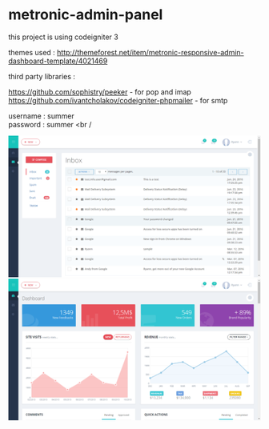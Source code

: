 # metronic-admin-panel

this project is using codeigniter 3  

themes used : http://themeforest.net/item/metronic-responsive-admin-dashboard-template/4021469  

third party libraries :   

https://github.com/sophistry/peeker - for pop and imap  
https://github.com/ivantcholakov/codeigniter-phpmailer - for smtp  

username : summer <br />
password : summer <br /

![Alt text](screenshots/screen1.png?raw=true "Optional Title")    
![Alt text](screenshots/screen2.png?raw=true "Optional Title")    
